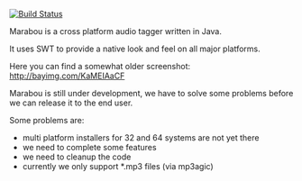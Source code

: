 [![Build Status](https://secure.travis-ci.org/hennr/marabou.png?branch=master)](http://travis-ci.org/hennr/marabou)

Marabou is a cross platform audio tagger written in Java.

It uses SWT to provide a native look and feel on all major platforms.

Here you can find a  somewhat older screenshot:
http://bayimg.com/KaMEIAaCF


Marabou is still under development, we have to solve some problems before we can release it to the end user.

Some problems are:

* multi platform installers for 32 and 64 systems are not yet there
* we need to complete some features
* we need to cleanup the code
* currently we only support *.mp3 files (via mp3agic)